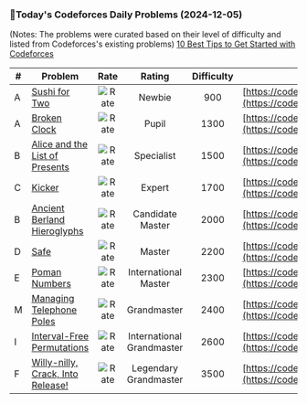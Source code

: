 ### 🌟Today's Codeforces Daily Problems (2024-12-05)
(Notes: The problems were curated based on their level of difficulty and listed from Codeforces's existing problems)
[10 Best Tips to Get Started with Codeforces](https://github.com/ika9810/Codeforces-Daily-Problems/blob/main/10%20Best%20Tips%20to%20Get%20Started%20with%20Codeforces.md)

| # | Problem | Rate| Rating | Difficulty | Contest |
|---| ----- | :--------: | :----------: | :----------: | ---------- |
|A|[Sushi for Two](https://codeforces.com/contest/1138/problem/A)|![Rate](https://img.shields.io/badge/Newbie-900-lightgrey)|Newbie|900|[https://codeforces.com/contest/1138](https://codeforces.com/contest/1138)|
|A|[Broken Clock](https://codeforces.com/contest/722/problem/A)|![Rate](https://img.shields.io/badge/Pupil-1300-brightgreen)|Pupil|1300|[https://codeforces.com/contest/722](https://codeforces.com/contest/722)|
|B|[Alice and the List of Presents](https://codeforces.com/contest/1236/problem/B)|![Rate](https://img.shields.io/badge/Specialist-1500-9cf)|Specialist|1500|[https://codeforces.com/contest/1236](https://codeforces.com/contest/1236)|
|C|[Kicker](https://codeforces.com/contest/411/problem/C)|![Rate](https://img.shields.io/badge/Expert-1700-blue)|Expert|1700|[https://codeforces.com/contest/411](https://codeforces.com/contest/411)|
|B|[Ancient Berland Hieroglyphs](https://codeforces.com/contest/164/problem/B)|![Rate](https://img.shields.io/badge/Candidate%20Master-2000-blueviolet)|Candidate Master|2000|[https://codeforces.com/contest/164](https://codeforces.com/contest/164)|
|D|[Safe](https://codeforces.com/contest/47/problem/D)|![Rate](https://img.shields.io/badge/Master-2200-orange)|Master|2200|[https://codeforces.com/contest/47](https://codeforces.com/contest/47)|
|E|[Poman Numbers](https://codeforces.com/contest/1411/problem/E)|![Rate](https://img.shields.io/badge/International%20Master-2300-orange)|International Master|2300|[https://codeforces.com/contest/1411](https://codeforces.com/contest/1411)|
|M|[Managing Telephone Poles](https://codeforces.com/contest/1575/problem/M)|![Rate](https://img.shields.io/badge/Grandmaster-2400-red)|Grandmaster|2400|[https://codeforces.com/contest/1575](https://codeforces.com/contest/1575)|
|I|[Interval-Free Permutations](https://codeforces.com/contest/1089/problem/I)|![Rate](https://img.shields.io/badge/International%20Grandmaster-2600-red)|International Grandmaster|2600|[https://codeforces.com/contest/1089](https://codeforces.com/contest/1089)|
|F|[Willy-nilly, Crack, Into Release!](https://codeforces.com/contest/1819/problem/F)|![Rate](https://img.shields.io/badge/Legendary%20Grandmaster-3500-red)|Legendary Grandmaster|3500|[https://codeforces.com/contest/1819](https://codeforces.com/contest/1819)|
